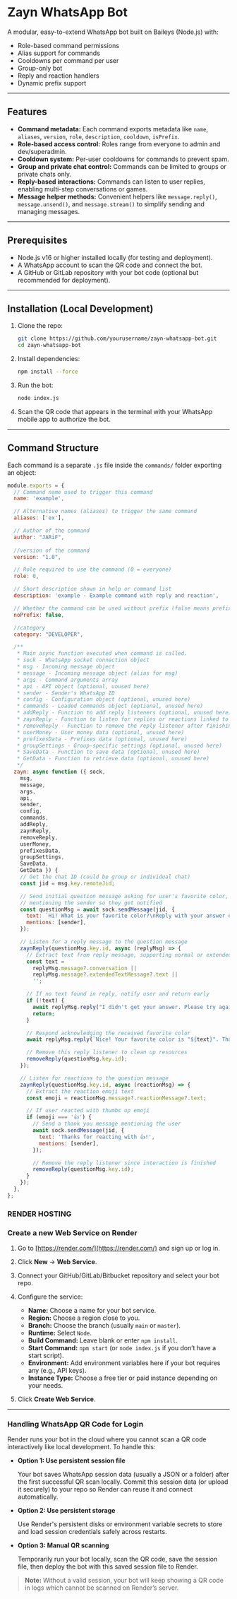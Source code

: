 # Zayn WhatsApp Bot 

A modular, easy-to-extend WhatsApp bot built on Baileys (Node.js) with:

- Role-based command permissions  
- Alias support for commands  
- Cooldowns per command per user  
- Group-only bot
- Reply and reaction handlers  
- Dynamic prefix support  

---

## Features

- **Command metadata:** Each command exports metadata like `name`, `aliases`, `version`, `role`, `description`, `cooldown`, `isPrefix`.  
- **Role-based access control:** Roles range from everyone to admin and dev/superadmin.  
- **Cooldown system:** Per-user cooldowns for commands to prevent spam.  
- **Group and private chat control:** Commands can be limited to groups or private chats only.  
- **Reply-based interactions:** Commands can listen to user replies, enabling multi-step conversations or games.  
- **Message helper methods:** Convenient helpers like `message.reply()`, `message.unsend()`, and `message.stream()` to simplify sending and managing messages.

---

## Prerequisites

- Node.js v16 or higher installed locally (for testing and deployment).  
- A WhatsApp account to scan the QR code and connect the bot.  
- A GitHub or GitLab repository with your bot code (optional but recommended for deployment).

---

## Installation (Local Development)

1. Clone the repo:

    ```bash
    git clone https://github.com/yourusername/zayn-whatsapp-bot.git
    cd zayn-whatsapp-bot
    ```

2. Install dependencies:

    ```bash
    npm install --force
    ```

3. Run the bot:

    ```bash
    node index.js
    ```

4. Scan the QR code that appears in the terminal with your WhatsApp mobile app to authorize the bot.

---

## Command Structure

Each command is a separate `.js` file inside the `commands/` folder exporting an object:

```js
module.exports = {
  // Command name used to trigger this command
  name: 'example',

  // Alternative names (aliases) to trigger the same command
  aliases: ['ex'],

  // Author of the command
  author: "JARiF",
 
  //version of the command
  version: "1.0",

  // Role required to use the command (0 = everyone)
  role: 0,

  // Short description shown in help or command list
  description: 'example - Example command with reply and reaction',

  // Whether the command can be used without prefix (false means prefix is required)
  noPrefix: false,

  //category
  category: "DEVELOPER",

  /**
   * Main async function executed when command is called.
   * sock - WhatsApp socket connection object
   * msg - Incoming message object
   * message - Incoming message object (alias for msg)
   * args - Command arguments array
   * api - API object (optional, unused here)
   * sender - Sender's WhatsApp ID
   * config - Configuration object (optional, unused here)
   * commands - Loaded commands object (optional, unused here)
   * addReply - Function to add reply listeners (optional, unused here)
   * zaynReply - Function to listen for replies or reactions linked to a message ID
   * removeReply - Function to remove the reply listener after finishing interaction
   * userMoney - User money data (optional, unused here)
   * prefixesData - Prefixes data (optional, unused here)
   * groupSettings - Group-specific settings (optional, unused here)
   * SaveData - Function to save data (optional, unused here)
   * GetData - Function to retrieve data (optional, unused here)
   */
  zayn: async function ({ sock,
    msg,
    message, 
    args,
    api,
    sender,
    config,
    commands,
    addReply,
    zaynReply,
    removeReply,
    userMoney,
    prefixesData,
    groupSettings,
    SaveData,
    GetData }) {
    // Get the chat ID (could be group or individual chat)
    const jid = msg.key.remoteJid;

    // Send initial question message asking for user's favorite color,
    // mentioning the sender so they get notified
    const questionMsg = await sock.sendMessage(jid, {
      text: `Hi! What is your favorite color?\nReply with your answer or react with 👍 to confirm you like this command.`,
      mentions: [sender],
    });

    // Listen for a reply message to the question message
    zaynReply(questionMsg.key.id, async (replyMsg) => {
      // Extract text from reply message, supporting normal or extended text messages
      const text =
        replyMsg.message?.conversation ||
        replyMsg.message?.extendedTextMessage?.text ||
        '';

      // If no text found in reply, notify user and return early
      if (!text) {
        await replyMsg.reply("I didn't get your answer. Please try again.");
        return;
      }

      // Respond acknowledging the received favorite color
      await replyMsg.reply(`Nice! Your favorite color is "${text}". Thanks for sharing!`);

      // Remove this reply listener to clean up resources
      removeReply(questionMsg.key.id);
    });

    // Listen for reactions to the question message
    zaynReply(questionMsg.key.id, async (reactionMsg) => {
      // Extract the reaction emoji text
      const emoji = reactionMsg.message?.reactionMessage?.text;

      // If user reacted with thumbs up emoji
      if (emoji === '👍') {
        // Send a thank you message mentioning the user
        await sock.sendMessage(jid, {
          text: 'Thanks for reacting with 👍!',
          mentions: [sender],
        });

        // Remove the reply listener since interaction is finished
        removeReply(questionMsg.key.id);
      }
    });
  },
};

```

### RENDER HOSTING
### Create a new Web Service on Render

1. Go to [https://render.com/](https://render.com/) and sign up or log in.

2. Click **New** → **Web Service**.

3. Connect your GitHub/GitLab/Bitbucket repository and select your bot repo.

4. Configure the service:

   - **Name:** Choose a name for your bot service.
   - **Region:** Choose a region close to you.
   - **Branch:** Choose the branch (usually `main` or `master`).
   - **Runtime:** Select `Node`.
   - **Build Command:** Leave blank or enter `npm install`.
   - **Start Command:** `npm start` (or `node index.js` if you don’t have a start script).
   - **Environment:** Add environment variables here if your bot requires any (e.g., API keys).
   - **Instance Type:** Choose a free tier or paid instance depending on your needs.

5. Click **Create Web Service**.

---
### Handling WhatsApp QR Code for Login

Render runs your bot in the cloud where you cannot scan a QR code interactively like local development. To handle this:

- **Option 1: Use persistent session file**

  Your bot saves WhatsApp session data (usually a JSON or a folder) after the first successful QR scan locally. Commit this session data (or upload it securely) to your repo so Render can reuse it and connect automatically.

- **Option 2: Use persistent storage**

  Use Render's persistent disks or environment variable secrets to store and load session credentials safely across restarts.

- **Option 3: Manual QR scanning**

  Temporarily run your bot locally, scan the QR code, save the session file, then deploy the bot with this saved session file to Render.

> **Note:** Without a valid session, your bot will keep showing a QR code in logs which cannot be scanned on Render’s server.

